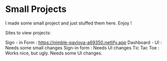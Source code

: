# Small Projects
 
 I made some small project and just stuffed them here. Enjoy !

Sites to view projects:

 Sign - in Form : https://nimble-pavlova-a69350.netlify.app
 Dashboard - UI : Needs some small changes
 Sign-in form : Needs UI changes
 Tic Tac Toe : Works nice, but ugly. Needs some UI changes.
